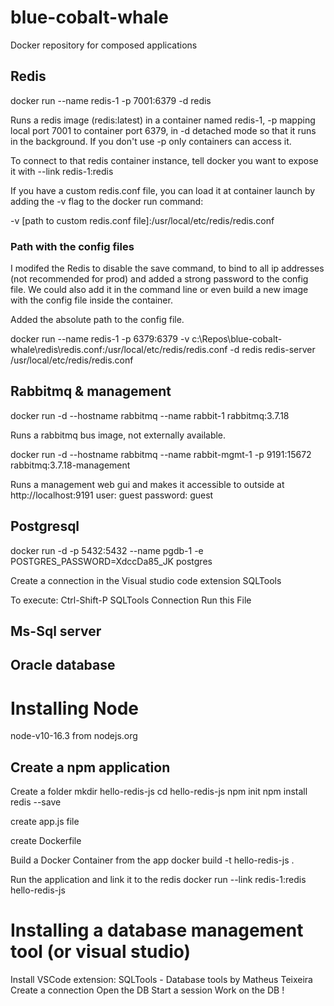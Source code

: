 # blue-cobalt-whale
Docker repository for composed applications

## Redis
docker run --name redis-1 -p 7001:6379 -d redis 

Runs a redis image (redis:latest) in a container named redis-1, -p mapping local port 7001 to container port 6379, in -d detached mode so that it runs in the background. If you don't use -p only containers can access it. 

To connect to that redis container instance, tell docker you want to expose it with --link redis-1:redis

If you have a custom redis.conf file, you can load it at container launch by adding the -v flag to the docker run command:

 -v [path to custom redis.conf file]:/usr/local/etc/redis/redis.conf

 ### Path with the config files 

 I modifed the Redis to disable the save command, to bind to all ip addresses (not recommended for prod) and added a strong password to the config file. We could also add it in the command line or even build a new image with the config file inside the container. 

 Added the absolute path to the config file.

 docker run --name redis-1 -p 6379:6379  -v c:\Repos\blue-cobalt-whale\redis\redis.conf:/usr/local/etc/redis/redis.conf -d redis redis-server /usr/local/etc/redis/redis.conf


## Rabbitmq & management
docker run -d --hostname rabbitmq --name rabbit-1 rabbitmq:3.7.18 

Runs a rabbitmq bus image, not externally available.

docker run -d --hostname rabbitmq --name rabbit-mgmt-1 -p 9191:15672 rabbitmq:3.7.18-management

Runs a management web gui and makes it accessible to outside at http://localhost:9191
user: guest
password: guest

## Postgresql

docker run -d -p 5432:5432 --name pgdb-1 -e POSTGRES_PASSWORD=XdccDa85_JK postgres

Create a connection in the Visual studio code extension SQLTools

To execute: 
Ctrl-Shift-P SQLTools Connection Run this File



## Ms-Sql server

## Oracle database 


# Installing Node
node-v10-16.3 from nodejs.org

## Create a npm application 
Create a folder
mkdir hello-redis-js
cd hello-redis-js
npm init 
npm install redis --save

create app.js file

create Dockerfile

Build a Docker Container from the app 
docker build -t hello-redis-js .

Run the application and link it to the redis 
docker run --link redis-1:redis hello-redis-js 

# Installing a database management tool (or visual studio)

Install VSCode extension: SQLTools - Database tools by Matheus Teixeira
Create a connection
Open the DB 
Start a session 
Work on the DB !